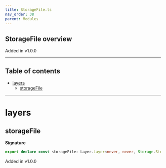 ```yaml
---
title: StorageFile.ts
nav_order: 38
parent: Modules
---
```


## StorageFile overview

Added in v1.0.0

---

<h2 class="text-delta">Table of contents</h2>

- [layers](#layers)
  - [storageFile](#storagefile)

---

# layers

## storageFile

**Signature**

```ts
export declare const storageFile: Layer.Layer<never, never, Storage.Storage>
```

Added in v1.0.0
